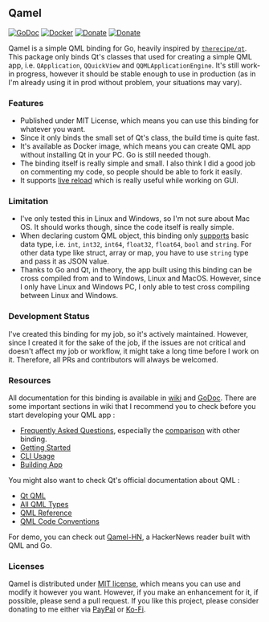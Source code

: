 Qamel
-----

[![GoDoc](https://godoc.org/github.com/jamalsa/qamel?status.png)](https://godoc.org/github.com/jamalsa/qamel)
[![Docker](https://img.shields.io/badge/docker-qamel-blue.svg)](https://hub.docker.com/r/radhifadlillah/qamel)
[![Donate](https://img.shields.io/badge/donate-PayPal-green.svg)](https://www.paypal.me/RadhiFadlillah)
[![Donate](https://img.shields.io/badge/donate-Ko--fi-brightgreen)](https://ko-fi.com/radhifadlillah)

Qamel is a simple QML binding for Go, heavily inspired by [`therecipe/qt`](https://github.com/therecipe/qt). This package only binds Qt's classes that used for creating a simple QML app, i.e. `QApplication`, `QQuickView` and `QQMLApplicationEngine`. It's still work-in progress, however it should be stable enough to use in production (as in I'm already using it in prod without problem, your situations may vary).

### Features

- Published under MIT License, which means you can use this binding for whatever you want.
- Since it only binds the small set of Qt's class, the build time is quite fast.
- It's available as Docker image, which means you can create QML app without installing Qt in your PC. Go is still needed though.
- The binding itself is really simple and small. I also think I did a good job on commenting my code, so people should be able to fork it easily.
- It supports [live reload](https://godoc.org/github.com/jamalsa/qamel#Viewer.WatchResourceDir) which is really useful while working on GUI.

### Limitation

- I've only tested this in Linux and Windows, so I'm not sure about Mac OS. It should works though, since the code itself is really simple.
- When declaring custom QML object, this binding only [supports](https://github.com/jamalsa/qamel/wiki/QmlObject-Documentation) basic data type, i.e. `int`, `int32`, `int64`, `float32`, `float64`, `bool` and `string`. For other data type like struct, array or map, you have to use `string` type and pass it as JSON value.
- Thanks to Go and Qt, in theory, the app built using this binding can be cross compiled from and to Windows, Linux and MacOS. However, since I only have Linux and Windows PC, I only able to test cross compiling between Linux and Windows.

### Development Status

I've created this binding for my job, so it's actively maintained. However, since I created it for the sake of the job, if the issues are not critical and doesn't affect my job or workflow, it might take a long time before I work on it. Therefore, all PRs and contributors will always be welcomed.

### Resources

All documentation for this binding is available in [wiki](https://github.com/jamalsa/qamel/wiki) and [GoDoc](https://godoc.org/github.com/jamalsa/qamel). There are some important sections in wiki that I recommend you to check before you start developing your QML app :

- [Frequently Asked Questions](https://github.com/jamalsa/qamel/wiki/Frequently-Asked-Questions-(FAQ)), especially the [comparison](https://github.com/jamalsa/qamel/wiki/Frequently-Asked-Questions-(FAQ)#how-does-it-compare-to-therecipeqt-) with other binding.
- [Getting Started](https://github.com/jamalsa/qamel/wiki/Getting-Started)
- [CLI Usage](https://github.com/jamalsa/qamel/wiki/CLI-Usage)
- [Building App](https://github.com/jamalsa/qamel/wiki/Building-Application)

You might also want to check Qt's official documentation about QML :

- [Qt QML](http://doc.qt.io/qt-5/qtqml-index.html)
- [All QML Types](http://doc.qt.io/qt-5/qmltypes.html)
- [QML Reference](http://doc.qt.io/qt-5/qmlreference.html)
- [QML Code Conventions](https://doc.qt.io/qt-5/qml-codingconventions.html)

For demo, you can check out [Qamel-HN](https://github.com/jamalsa/qamel-hn), a HackerNews reader built with QML and Go.

### Licenses

Qamel is distributed under [MIT license](https://choosealicense.com/licenses/mit/), which means you can use and modify it however you want. However, if you make an enhancement for it, if possible, please send a pull request. If you like this project, please consider donating to me either via [PayPal](https://www.paypal.me/RadhiFadlillah) or [Ko-Fi](https://ko-fi.com/radhifadlillah).
